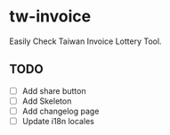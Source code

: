 # tw-invoice

Easily Check Taiwan Invoice Lottery Tool.

## TODO

- [ ] Add share button
- [ ] Add Skeleton
- [ ] Add changelog page
- [ ] Update i18n locales
